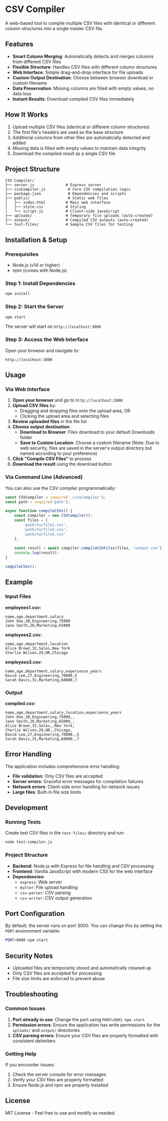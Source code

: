 # CSV Compiler

A web-based tool to compile multiple CSV files with identical or different column structures into a single master CSV file.

## Features

- **Smart Column Merging**: Automatically detects and merges columns from different CSV files
- **Flexible Structure**: Handles CSV files with different column structures
- **Web Interface**: Simple drag-and-drop interface for file uploads
- **Custom Output Destination**: Choose between browser download or custom filename
- **Data Preservation**: Missing columns are filled with empty values, no data loss
- **Instant Results**: Download compiled CSV files immediately

## How It Works

1. Upload multiple CSV files (identical or different column structures)
2. The first file's headers are used as the base structure
3. Additional columns from other files are automatically detected and added
4. Missing data is filled with empty values to maintain data integrity
5. Download the compiled result as a single CSV file

## Project Structure

```
CSV Compiler/
├── server.js              # Express server
├── csvCompiler.js          # Core CSV compilation logic
├── package.json            # Dependencies and scripts
├── public/                 # Static web files
│   ├── index.html         # Main web interface
│   ├── style.css          # Styling
│   └── script.js          # Client-side JavaScript
├── uploads/               # Temporary file uploads (auto-created)
├── output/                # Compiled CSV outputs (auto-created)
└── test-files/            # Sample CSV files for testing
```

## Installation & Setup

### Prerequisites

- Node.js (v14 or higher)
- npm (comes with Node.js)

### Step 1: Install Dependencies

```bash
npm install
```

### Step 2: Start the Server

```bash
npm start
```

The server will start on `http://localhost:3000`

### Step 3: Access the Web Interface

Open your browser and navigate to:
```
http://localhost:3000
```

## Usage

### Via Web Interface

1. **Open your browser** and go to `http://localhost:3000`
2. **Upload CSV files** by:
   - Dragging and dropping files onto the upload area, OR
   - Clicking the upload area and selecting files
3. **Review uploaded files** in the file list
4. **Choose output destination**:
   - **Download to Browser**: Files download to your default Downloads folder
   - **Save to Custom Location**: Choose a custom filename (Note: Due to web security, files are saved in the server's output directory but named according to your preference)
5. **Click "Compile CSV Files"** to process
6. **Download the result** using the download button

### Via Command Line (Advanced)

You can also use the CSV compiler programmatically:

```javascript
const CSVCompiler = require('./csvCompiler');
const path = require('path');

async function compileCSVs() {
    const compiler = new CSVCompiler();
    const files = [
        'path/to/file1.csv',
        'path/to/file2.csv',
        'path/to/file3.csv'
    ];
    
    const result = await compiler.compileCSVFiles(files, 'output.csv');
    console.log(result);
}

compileCSVs();
```

## Example

### Input Files

**employees1.csv:**
```csv
name,age,department,salary
John Doe,30,Engineering,75000
Jane Smith,28,Marketing,65000
```

**employees2.csv:**
```csv
name,age,department,location
Alice Brown,32,Sales,New York
Charlie Wilson,29,HR,Chicago
```

**employees3.csv:**
```csv
name,age,department,salary,experience_years
David Lee,27,Engineering,70000,5
Sarah Davis,31,Marketing,68000,7
```

### Output

**compiled.csv:**
```csv
name,age,department,salary,location,experience_years
John Doe,30,Engineering,75000,,
Jane Smith,28,Marketing,65000,,
Alice Brown,32,Sales,,New York,
Charlie Wilson,29,HR,,Chicago,
David Lee,27,Engineering,70000,,5
Sarah Davis,31,Marketing,68000,,7
```

## Error Handling

The application includes comprehensive error handling:

- **File validation**: Only CSV files are accepted
- **Server errors**: Graceful error messages for compilation failures
- **Network errors**: Client-side error handling for network issues
- **Large files**: Built-in file size limits

## Development

### Running Tests

Create test CSV files in the `test-files/` directory and run:

```bash
node test-compiler.js
```

### Project Structure

- **Backend**: Node.js with Express for file handling and CSV processing
- **Frontend**: Vanilla JavaScript with modern CSS for the web interface
- **Dependencies**:
  - `express`: Web server
  - `multer`: File upload handling  
  - `csv-parser`: CSV parsing
  - `csv-writer`: CSV output generation

## Port Configuration

By default, the server runs on port 3000. You can change this by setting the `PORT` environment variable:

```bash
PORT=8080 npm start
```

## Security Notes

- Uploaded files are temporarily stored and automatically cleaned up
- Only CSV files are accepted for processing
- File size limits are enforced to prevent abuse

## Troubleshooting

### Common Issues

1. **Port already in use**: Change the port using `PORT=3001 npm start`
2. **Permission errors**: Ensure the application has write permissions for the `uploads/` and `output/` directories
3. **CSV parsing errors**: Ensure your CSV files are properly formatted with consistent delimiters

### Getting Help

If you encounter issues:
1. Check the server console for error messages
2. Verify your CSV files are properly formatted
3. Ensure Node.js and npm are properly installed

## License

MIT License - Feel free to use and modify as needed.